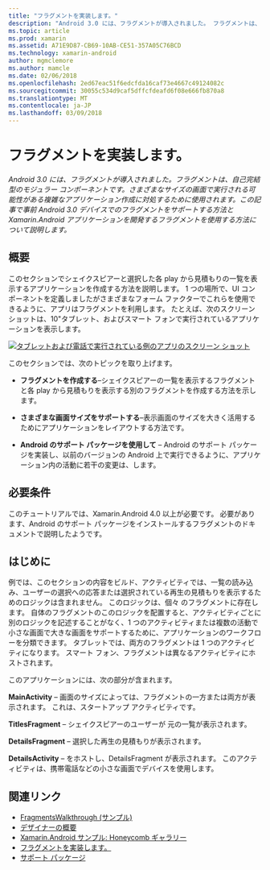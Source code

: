 ```yaml
---
title: "フラグメントを実装します。"
description: "Android 3.0 には、フラグメントが導入されました。 フラグメントは、自己完結型のモジュラー コンポーネントです。さまざまなサイズの画面で実行される可能性がある複雑なアプリケーション作成に対処するために使用されます。 この記事で事前 Android 3.0 デバイスでのフラグメントをサポートする方法と Xamarin.Android アプリケーションを開発するフラグメントを使用する方法について説明します。"
ms.topic: article
ms.prod: xamarin
ms.assetid: A71E9D87-CB69-10AB-CE51-357A05C76BCD
ms.technology: xamarin-android
author: mgmclemore
ms.author: mamcle
ms.date: 02/06/2018
ms.openlocfilehash: 2ed67eac51f6edcfda16caf73e4667c49124082c
ms.sourcegitcommit: 30055c534d9caf5dffcfdeafd6f08e666fb870a8
ms.translationtype: MT
ms.contentlocale: ja-JP
ms.lasthandoff: 03/09/2018
---
```

# <a name="implementing-with-fragments"></a>フラグメントを実装します。

_Android 3.0 には、フラグメントが導入されました。フラグメントは、自己完結型のモジュラー コンポーネントです。さまざまなサイズの画面で実行される可能性がある複雑なアプリケーション作成に対処するために使用されます。この記事で事前 Android 3.0 デバイスでのフラグメントをサポートする方法と Xamarin.Android アプリケーションを開発するフラグメントを使用する方法について説明します。_


## <a name="overview"></a>概要

このセクションでシェイクスピアーと選択した各 play から見積もりの一覧を表示するアプリケーションを作成する方法を説明します。 1 つの場所で、UI コンポーネントを定義しましたがさまざまなフォーム ファクターでこれらを使用できるように、アプリはフラグメントを利用します。 たとえば、次のスクリーン ショットは、10"タブレット、およびスマート フォンで実行されているアプリケーションを表示します。

[![タブレットおよび電話で実行されている例のアプリのスクリーン ショット](images/intro-screenshot-sml.png)](images/intro-screenshot.png#lightbox)

このセクションでは、次のトピックを取り上げます。

- **フラグメントを作成する**&ndash;シェイクスピアーの一覧を表示するフラグメントと各 play から見積もりを表示する別のフラグメントを作成する方法を示します。

- **さまざまな画面サイズをサポートする**&ndash;表示画面のサイズを大きく活用するためにアプリケーションをレイアウトする方法です。

- **Android のサポート パッケージを使用して** &ndash; Android のサポート パッケージを実装し、以前のバージョンの Android 上で実行できるように、アプリケーション内の活動に若干の変更は、します。


## <a name="requirements"></a>必要条件

このチュートリアルでは、Xamarin.Android 4.0 以上が必要です。 必要があります、Android のサポート パッケージをインストールするフラグメントのドキュメントで説明したようです。


## <a name="introduction"></a>はじめに

例では、このセクションの内容をビルド、アクティビティでは、一覧の読み込み、ユーザーの選択への応答または選択されている再生の見積もりを表示するためのロジックは含まれません。 このロジックは、個々 のフラグメントに存在します。
自体のフラグメントのこのロジックを配置すると、アクティビティごとに別のロジックを記述することがなく、1 つのアクティビティまたは複数の活動で小さな画面で大きな画面をサポートするために、アプリケーションのワークフローを分類できます。 タブレットでは、両方のフラグメントは 1 つのアクティビティになります。 スマート フォン、フラグメントは異なるアクティビティにホストされます。

このアプリケーションには、次の部分が含まれます。

 **MainActivity** – 画面のサイズによっては、フラグメントの一方または両方が表示されます。 これは、スタートアップ アクティビティです。

 **TitlesFragment** – シェイクスピアーのユーザーが 元の一覧が表示されます。

 **DetailsFragment** – 選択した再生の見積もりが表示されます。

 **DetailsActivity** – をホストし、DetailsFragment が表示されます。
このアクティビティは、携帯電話などの小さな画面でデバイスを使用します。



## <a name="related-links"></a>関連リンク

- [FragmentsWalkthrough (サンプル)](https://developer.xamarin.com/samples/monodroid/FragmentsWalkthrough/)
- [デザイナーの概要](~/android/user-interface/android-designer/index.md)
- [Xamarin.Android サンプル: Honeycomb ギャラリー](https://developer.xamarin.com/samples/HoneycombGallery/)
- [フラグメントを実装します。](http://developer.android.com/guide/topics/fundamentals/fragments.html)
- [サポート パッケージ](http://developer.android.com/sdk/compatibility-library.html)
